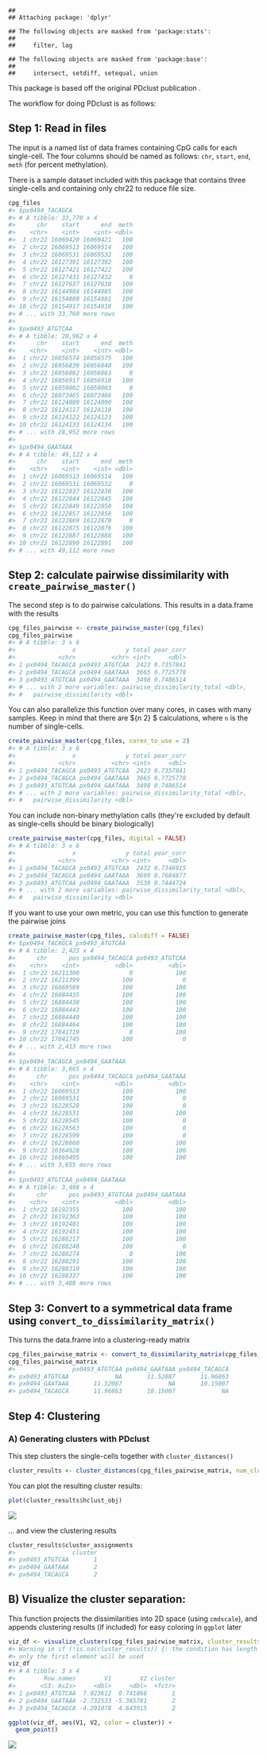     ## 
    ## Attaching package: 'dplyr'

    ## The following objects are masked from 'package:stats':
    ## 
    ##     filter, lag

    ## The following objects are masked from 'package:base':
    ## 
    ##     intersect, setdiff, setequal, union

This package is based off the original PDclust publication <insert citation here>.

The workflow for doing PDclust is as follows:

Step 1: Read in files
---------------------

The input is a named list of data frames containing CpG calls for each single-cell. The four columns should be named as follows: `chr`, `start`, `end`, `meth` (for percent methylation).

There is a sample dataset included with this package that contains three single-cells and containing only chr22 to reduce file size.

``` r
cpg_files
#> $px0494_TACAGCA
#> # A tibble: 33,770 x 4
#>      chr    start      end  meth
#>    <chr>    <int>    <int> <dbl>
#>  1 chr22 16069420 16069421   100
#>  2 chr22 16069513 16069514   100
#>  3 chr22 16069531 16069532   100
#>  4 chr22 16127391 16127392   100
#>  5 chr22 16127421 16127422   100
#>  6 chr22 16127431 16127432     0
#>  7 chr22 16127637 16127638   100
#>  8 chr22 16144984 16144985   100
#>  9 chr22 16154880 16154881   100
#> 10 chr22 16154917 16154918   100
#> # ... with 33,760 more rows
#> 
#> $px0493_ATGTCAA
#> # A tibble: 28,962 x 4
#>      chr    start      end  meth
#>    <chr>    <int>    <int> <dbl>
#>  1 chr22 16056574 16056575   100
#>  2 chr22 16056839 16056840   100
#>  3 chr22 16056862 16056863     0
#>  4 chr22 16056917 16056918   100
#>  5 chr22 16059002 16059003     0
#>  6 chr22 16073465 16073466   100
#>  7 chr22 16124089 16124090   100
#>  8 chr22 16124117 16124118   100
#>  9 chr22 16124122 16124123   100
#> 10 chr22 16124133 16124134   100
#> # ... with 28,952 more rows
#> 
#> $px0494_GAATAAA
#> # A tibble: 49,122 x 4
#>      chr    start      end  meth
#>    <chr>    <int>    <int> <dbl>
#>  1 chr22 16069513 16069514   100
#>  2 chr22 16069531 16069532     0
#>  3 chr22 16122837 16122838   100
#>  4 chr22 16122844 16122845   100
#>  5 chr22 16122849 16122850   100
#>  6 chr22 16122857 16122858   100
#>  7 chr22 16122869 16122870     0
#>  8 chr22 16122875 16122876   100
#>  9 chr22 16122887 16122888   100
#> 10 chr22 16122890 16122891   100
#> # ... with 49,112 more rows
```

Step 2: calculate pairwise dissimilarity with `create_pairwise_master()`
------------------------------------------------------------------------

The second step is to do pairwise calculations. This results in a data.frame with the results

``` r
cpg_files_pairwise <- create_pairwise_master(cpg_files)
cpg_files_pairwise
#> # A tibble: 3 x 6
#>                x              y total pear_corr
#>            <chr>          <chr> <int>     <dbl>
#> 1 px0494_TACAGCA px0493_ATGTCAA  2423 0.7357841
#> 2 px0494_TACAGCA px0494_GAATAAA  3665 0.7725778
#> 3 px0493_ATGTCAA px0494_GAATAAA  3498 0.7486514
#> # ... with 2 more variables: pairwise_dissimilarity_total <dbl>,
#> #   pairwise_dissimilarity <dbl>
```

You can also parallelize this function over many cores, in cases with many samples. Keep in mind that there are ${n 2} $ calculations, where `n` is the number of single-cells.

``` r
create_pairwise_master(cpg_files, cores_to_use = 2)
#> # A tibble: 3 x 6
#>                x              y total pear_corr
#>            <chr>          <chr> <int>     <dbl>
#> 1 px0494_TACAGCA px0493_ATGTCAA  2423 0.7357841
#> 2 px0494_TACAGCA px0494_GAATAAA  3665 0.7725778
#> 3 px0493_ATGTCAA px0494_GAATAAA  3498 0.7486514
#> # ... with 2 more variables: pairwise_dissimilarity_total <dbl>,
#> #   pairwise_dissimilarity <dbl>
```

You can include non-binary methylation calls (they're excluded by default as single-cells should be binary biologically)

``` r
create_pairwise_master(cpg_files, digital = FALSE)
#> # A tibble: 3 x 6
#>                x              y total pear_corr
#>            <chr>          <chr> <int>     <dbl>
#> 1 px0494_TACAGCA px0493_ATGTCAA  2432 0.7346915
#> 2 px0494_TACAGCA px0494_GAATAAA  3699 0.7684877
#> 3 px0493_ATGTCAA px0494_GAATAAA  3538 0.7444724
#> # ... with 2 more variables: pairwise_dissimilarity_total <dbl>,
#> #   pairwise_dissimilarity <dbl>
```

If you want to use your own metric, you can use this function to generate the pairwise joins

``` r
create_pairwise_master(cpg_files, calcdiff = FALSE)
#> $px0494_TACAGCA_px0493_ATGTCAA
#> # A tibble: 2,423 x 4
#>      chr      pos px0494_TACAGCA px0493_ATGTCAA
#>    <chr>    <int>          <dbl>          <dbl>
#>  1 chr22 16211300              0            100
#>  2 chr22 16211399            100              0
#>  3 chr22 16869589            100            100
#>  4 chr22 16884435            100            100
#>  5 chr22 16884438            100            100
#>  6 chr22 16884443            100            100
#>  7 chr22 16884449            100            100
#>  8 chr22 16884464            100            100
#>  9 chr22 17041719              0            100
#> 10 chr22 17041745            100              0
#> # ... with 2,413 more rows
#> 
#> $px0494_TACAGCA_px0494_GAATAAA
#> # A tibble: 3,665 x 4
#>      chr      pos px0494_TACAGCA px0494_GAATAAA
#>    <chr>    <int>          <dbl>          <dbl>
#>  1 chr22 16069513            100            100
#>  2 chr22 16069531            100              0
#>  3 chr22 16228528            100              0
#>  4 chr22 16228531            100            100
#>  5 chr22 16228545            100              0
#>  6 chr22 16228563            100              0
#>  7 chr22 16228599            100              0
#>  8 chr22 16228660            100            100
#>  9 chr22 16364928            100            100
#> 10 chr22 16869495            100            100
#> # ... with 3,655 more rows
#> 
#> $px0493_ATGTCAA_px0494_GAATAAA
#> # A tibble: 3,498 x 4
#>      chr      pos px0493_ATGTCAA px0494_GAATAAA
#>    <chr>    <int>          <dbl>          <dbl>
#>  1 chr22 16192355            100            100
#>  2 chr22 16192363            100            100
#>  3 chr22 16192401            100            100
#>  4 chr22 16192451            100            100
#>  5 chr22 16288217            100            100
#>  6 chr22 16288248            100              0
#>  7 chr22 16288274              0            100
#>  8 chr22 16288291            100            100
#>  9 chr22 16288310            100            100
#> 10 chr22 16288337            100            100
#> # ... with 3,488 more rows
```

Step 3: Convert to a symmetrical data frame using `convert_to_dissimilarity_matrix()`
-------------------------------------------------------------------------------------

This turns the data.frame into a clustering-ready matrix

``` r
cpg_files_pairwise_matrix <- convert_to_dissimilarity_matrix(cpg_files_pairwise)
cpg_files_pairwise_matrix
#>                px0493_ATGTCAA px0494_GAATAAA px0494_TACAGCA
#> px0493_ATGTCAA             NA       11.52087       11.96863
#> px0494_GAATAAA       11.52087             NA       10.15007
#> px0494_TACAGCA       11.96863       10.15007             NA
```

Step 4: Clustering
------------------

### A) Generating clusters with PDclust

This step clusters the single-cells together with `cluster_distances()`

``` r
cluster_results <- cluster_distances(cpg_files_pairwise_matrix, num_clusters = 2)
```

You can plot the resulting cluster results:

``` r
plot(cluster_results$hclust_obj)
```

![](README_files/figure-markdown_github/unnamed-chunk-9-1.png)

... and view the clustering results

``` r
cluster_results$cluster_assignments
#>                cluster
#> px0493_ATGTCAA       1
#> px0494_GAATAAA       2
#> px0494_TACAGCA       2
```

B) Visualize the cluster separation:
------------------------------------

This function projects the dissimilarities into 2D space (using `cmdscale`), and appends clustering results (if included) for easy coloring in `ggplot` later

``` r
viz_df <- visualize_clusters(cpg_files_pairwise_matrix, cluster_results = cluster_results$cluster_assignments)
#> Warning in if (!is.na(cluster_results)) {: the condition has length > 1 and
#> only the first element will be used
viz_df
#> # A tibble: 3 x 4
#>        Row.names        V1        V2 cluster
#>       <S3: AsIs>     <dbl>     <dbl>  <fctr>
#> 1 px0493_ATGTCAA  7.023612  0.741866       1
#> 2 px0494_GAATAAA -2.732533 -5.385781       2
#> 3 px0494_TACAGCA -4.291078  4.643915       2
```

``` r
ggplot(viz_df, aes(V1, V2, color = cluster)) +
  geom_point()
```

![](README_files/figure-markdown_github/unnamed-chunk-12-1.png)
